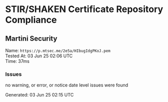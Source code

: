 # STIR/SHAKEN Certificate Repository Compliance

## Martini Security

Name: `https://p.mtsec.me/2e5a/HIbugIdgPKoJ.pem`\
Tested At: 03 Jun 25 02:06 UTC\
Time: 37ms

### Issues

no warning, or error, or notice date level issues were found

Generated: 03 Jun 25 02:15 UTC